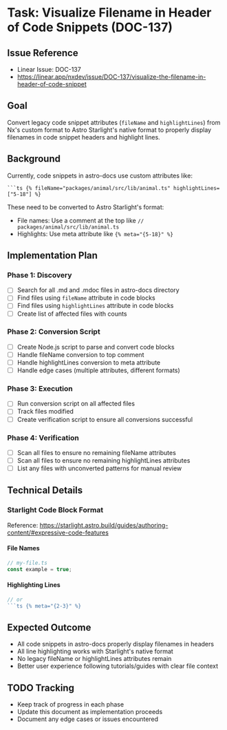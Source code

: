 # Task: Visualize Filename in Header of Code Snippets (DOC-137)

## Issue Reference
- Linear Issue: DOC-137
- https://linear.app/nxdev/issue/DOC-137/visualize-the-filename-in-header-of-code-snippet

## Goal
Convert legacy code snippet attributes (`fileName` and `highlightLines`) from Nx's custom format to Astro Starlight's native format to properly display filenames in code snippet headers and highlight lines.

## Background
Currently, code snippets in astro-docs use custom attributes like:
```
```ts {% fileName="packages/animal/src/lib/animal.ts" highlightLines=["5-18"] %}
```

These need to be converted to Astro Starlight's format:
- File names: Use a comment at the top like `// packages/animal/src/lib/animal.ts`
- Highlights: Use meta attribute like `{% meta="{5-18}" %}`

## Implementation Plan

### Phase 1: Discovery
- [ ] Search for all .md and .mdoc files in astro-docs directory
- [ ] Find files using `fileName` attribute in code blocks
- [ ] Find files using `highlightLines` attribute in code blocks
- [ ] Create list of affected files with counts

### Phase 2: Conversion Script
- [ ] Create Node.js script to parse and convert code blocks
- [ ] Handle fileName conversion to top comment
- [ ] Handle highlightLines conversion to meta attribute
- [ ] Handle edge cases (multiple attributes, different formats)

### Phase 3: Execution
- [ ] Run conversion script on all affected files
- [ ] Track files modified
- [ ] Create verification script to ensure all conversions successful

### Phase 4: Verification
- [ ] Scan all files to ensure no remaining fileName attributes
- [ ] Scan all files to ensure no remaining highlightLines attributes
- [ ] List any files with unconverted patterns for manual review

## Technical Details

### Starlight Code Block Format
Reference: https://starlight.astro.build/guides/authoring-content/#expressive-code-features

#### File Names
```ts
// my-file.ts
const example = true;
```

#### Highlighting Lines
```ts {2-3}
// or
```ts {% meta="{2-3}" %}
```

## Expected Outcome
- All code snippets in astro-docs properly display filenames in headers
- All line highlighting works with Starlight's native format
- No legacy fileName or highlightLines attributes remain
- Better user experience following tutorials/guides with clear file context

## TODO Tracking
- Keep track of progress in each phase
- Update this document as implementation proceeds
- Document any edge cases or issues encountered